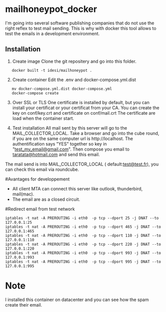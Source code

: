 # mailhoneypot_docker

I'm going into several software publishing companies that do not use the right reflex to test mail sending.
This is why with docker this tool allows to test the emails in a development environment.

## Installation
1) Create image
Clone the git repositery and go into this folder.
```
   docker built -t idesi/mailhoneypot .
```
  
2) Create container
Edit the .env and docker-compose.yml.dist
```
   mv docker-compose.yml.dist docker-compose.yml
   docker-compose create
```   
3) Over SSL or TLS
One certificate is installed by default, but you can install your certificat or your certificat from your CA. You can create the key on conf/key.crt and certificate on conf/mail.crt
The certificate are load when the container start.

3) Test installation
All mail sent by this server will go to the MAIL_COLLECTOR_LOCAL. Take a browser and go into the cube round, if you are on the same computer url is http://localhost.
The authentification says "YES" together so key in "test_my_email@gmail.com". Then compose you email to taratata@hotmail.com and send this email.

The mail send is into MAIL_COLLECTOR_LOCAL ( default:test@test.fr), you can check this email via roundcube. 

#Avantages for developpement
* All client MTA can connect this server like outlook, thunderbird, mail(mac).
* The email are as a closed circuit.

#Redirect email from test network
```
iptables -t nat -A PREROUTING -i eth0  -p tcp --dport 25 -j DNAT --to 127.0.0.1:25
iptables -t nat -A PREROUTING -i eth0  -p tcp --dport 465 -j DNAT --to 127.0.0.1:465
iptables -t nat -A PREROUTING -i eth0  -p tcp --dport 110 -j DNAT --to 127.0.0.1:110
iptables -t nat -A PREROUTING -i eth0  -p tcp --dport 220 -j DNAT --to 127.0.0.1:220
iptables -t nat -A PREROUTING -i eth0  -p tcp --dport 993 -j DNAT --to 127.0.0.1:993
iptables -t nat -A PREROUTING -i eth0  -p tcp --dport 995 -j DNAT --to 127.0.0.1:995
```

# Note
I installed this container on datacenter and you can see how the spam create their email.
